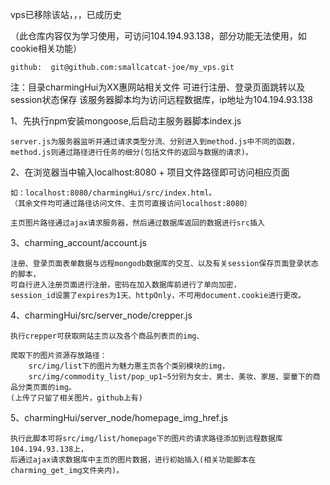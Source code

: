 vps已移除该站，，，已成历史

（此仓库内容仅为学习使用，可访问104.194.93.138，部分功能无法使用，如cookie相关功能）

	github:  git@github.com:smallcatcat-joe/my_vps.git

注：目录charmingHui为XX惠网站相关文件
    可进行注册、登录页面跳转以及session状态保存
    该服务器脚本均为访问远程数据库，ip地址为104.194.93.138
    	

1、先执行npm安装mongoose,后启动主服务器脚本index.js

	server.js为服务器监听并通过请求类型分流、分别进入到method.js中不同的函数，
	method.js则通过路径进行任务的细分(包括文件的返回与数据的请求)。

2、在浏览器当中输入localhost:8080 + 项目文件路径即可访问相应页面

	如：localhost:8080/charmingHui/src/index.html。
	（其余文件均可通过路径访问文件、主页可直接访问localhost:8080）

	主页图片路径通过ajax请求服务器，然后通过数据库返回的数据进行src插入

3、charming_account/account.js
	
	注册、登录页面表单数据与远程mongodb数据库的交互、以及有关session保存页面登录状态的脚本，
	可自行进入注册页面进行注册，密码在加入数据库前进行了单向加密，
	session_id设置了expires为1天、httpOnly，不可用document.cookie进行更改。

4、charmingHui/src/server_node/crepper.js

	执行crepper可获取网站主页以及各个商品列表页的img、

	爬取下的图片资源存放路径：
		src/img/list下的图片为魅力惠主页各个类别模块的img，
		src/img/commodity_list/pop_up1~5分别为女士、男士、美妆、家居、婴童下的商品分类页面的img。
	(上传了只留了相关图片，github上有)

5、charmingHui/server_node/homepage_img_href.js
	
	执行此脚本可将src/img/list/homepage下的图片的请求路径添加到远程数据库104.194.93.138上，
	后通过ajax请求数据库中主页的图片数据，进行初始插入(相关功能脚本在charming_get_img文件夹内)。

